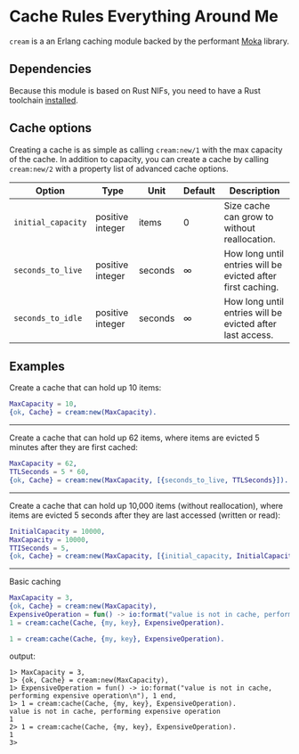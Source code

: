 Cache Rules Everything Around Me
================================

`cream` is a an Erlang caching module backed by the performant [Moka] library.

## Dependencies

Because this module is based on Rust NIFs, you need to have a Rust toolchain [installed].

[Moka]: https://github.com/moka-rs/moka
[installed]: https://rustup.rs

## Cache options

Creating a cache is as simple as calling `cream:new/1` with the max capacity of the cache. In addition to capacity, you can create a cache by calling `cream:new/2` with a property list of advanced cache options.

| Option             | Type             | Unit    | Default | Description                                                                |
|--------------------|------------------|---------|---------|----------------------------------------------------------------------------|
| `initial_capacity` | positive integer | items   |       0 | Size cache can grow to without reallocation.                               |
| `seconds_to_live`  | positive integer | seconds |       ∞ | How long until entries will be evicted after first caching.                |
| `seconds_to_idle`  | positive integer | seconds |       ∞ | How long until entries will be evicted after last access.                  |

## Examples

Create a cache that can hold up 10 items:

```erlang
MaxCapacity = 10,
{ok, Cache} = cream:new(MaxCapacity).
```

---

Create a cache that can hold up 62 items, where items are evicted 5 minutes after they are first cached:

```erlang
MaxCapacity = 62,
TTLSeconds = 5 * 60,
{ok, Cache} = cream:new(MaxCapacity, [{seconds_to_live, TTLSeconds}]).
```

---

Create a cache that can hold up 10,000 items (without reallocation), where items are evicted 5 seconds after they are last accessed (written or read):

```erlang
InitialCapacity = 10000,
MaxCapacity = 10000,
TTISeconds = 5,
{ok, Cache} = cream:new(MaxCapacity, [{initial_capacity, InitialCapacity}, {seconds_to_idle, TTISeconds}]).
```

---

Basic caching

```erlang
MaxCapacity = 3,
{ok, Cache} = cream:new(MaxCapacity),
ExpensiveOperation = fun() -> io:format("value is not in cache, performing expensive operation\n"), 1 end,
1 = cream:cache(Cache, {my, key}, ExpensiveOperation).

1 = cream:cache(Cache, {my, key}, ExpensiveOperation).
```

output:

```
1> MaxCapacity = 3,
1> {ok, Cache} = cream:new(MaxCapacity),
1> ExpensiveOperation = fun() -> io:format("value is not in cache, performing expensive operation\n"), 1 end,
1> 1 = cream:cache(Cache, {my, key}, ExpensiveOperation).
value is not in cache, performing expensive operation
1
2> 1 = cream:cache(Cache, {my, key}, ExpensiveOperation).
1
3>
```

